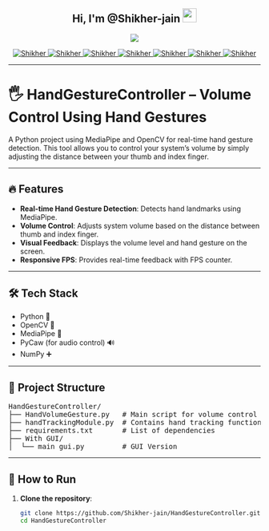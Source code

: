 <h2 align="center">
  Hi, I'm @Shikher-jain
  <img src="https://media.giphy.com/media/hvRJCLFzcasrR4ia7z/giphy.gif" width="28">
</h2>

<p align="center">
  <a href="https://github.com/Shikher-jain/HandGestureController">
    <img src="https://readme-typing-svg.herokuapp.com/?lines=Self%20Taught%20Programmer;Python%20Developer;1.5%2B%20years%20of%20coding%20experience;Always%20learning%20new%20things;Visit%20My%20LinkedIn%20Profile;https://www.linkedin.com/in/shikher-jain-0bb8a8259&center=true&width=380&height=45">
  </a>
</p>

<p align="center">

   <a href="https://github.com/Shikher-jain" target="blank">
    <img src="https://img.shields.io/badge/github-black?style=for-the-badge&logo=github&logoColor=white" alt="Shikher"/>
   </a>
  
   <a href="https://www.linkedin.com/in/shikher-jain-0bb8a8259" target="_blank">
    <img src="https://img.shields.io/badge/LinkedIn-0077B5?style=for-the-badge&logo=linkedin&logoColor=white" alt="Shikher"/>
   </a>
   
   <a href="https://instagram.com/shikher.09" target="_blank">
    <img src="https://img.shields.io/badge/instagram-fe4164?style=for-the-badge&logo=instagram&logoColor=white" alt="Shikher"/>
   </a> 
   
   <a href="https://www.geeksforgeeks.org/user/shikherj/" target="_blank">
    <img src="https://img.shields.io/badge/geeksforgeeks-black?style=for-the-badge&logo=geeksforgeeks&logoColor=" alt="Shikher" />
   </a>

   <a href="https://leetcode.com/u/shikherJain09/" target="_blank">
    <img src="https://img.shields.io/badge/leetcode-black?style=for-the-badge&logo=leetcode&logoColor=" alt="Shikher" />
   </a>

   <a href="https://youtube.com/@shikherjain0906?si=fhYw1l0W2AypvHJJ" target="_blank">
    <img src="https://img.shields.io/badge/youtube-FF0000?style=for-the-badge&logo=youtube&logoColor=" alt="Shikher" />
   </a>

   <a href="https://www.chess.com/member/shikher-09" target="_blank">
    <img src="https://img.shields.io/badge/chess-black?style=for-the-badge&logo=Chess.com" alt="Shikher" />
    </a> 
</p>

---

# 🖐️ HandGestureController – Volume Control Using Hand Gestures

A Python project using MediaPipe and OpenCV for real-time hand gesture detection. This tool allows you to control your system’s volume by simply adjusting the distance between your thumb and index finger.

---

## 🔥 Features

- **Real-time Hand Gesture Detection**: Detects hand landmarks using MediaPipe.
- **Volume Control**: Adjusts system volume based on the distance between thumb and index finger.
- **Visual Feedback**: Displays the volume level and hand gesture on the screen.
- **Responsive FPS**: Provides real-time feedback with FPS counter.

---

## 🛠️ Tech Stack

- Python 🐍
- OpenCV 🎥
- MediaPipe 🤖
- PyCaw (for audio control) 🔊
- NumPy ➕

---

## 📁 Project Structure

<pre>
HandGestureController/
├── HandVolumeGesture.py   # Main script for volume control using hand gestures
├── handTrackingModule.py  # Contains hand tracking functions (MediaPipe integration)
├── requirements.txt       # List of dependencies
├── With GUI/
│  └── main_gui.py         # GUI Version
</pre>

---

## 🚀 How to Run

1. **Clone the repository**:
   ```bash
   git clone https://github.com/Shikher-jain/HandGestureController.git
   cd HandGestureController
